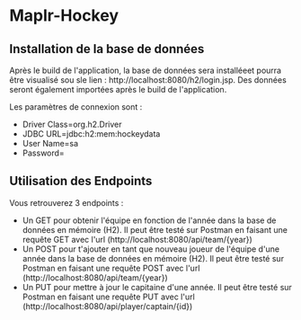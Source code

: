 # Maplr-Hockey

## Installation de la base de données

Après le build de l'application, la base de données sera installéeet pourra être visualisé sou sle lien : http://localhost:8080/h2/login.jsp. Des données seront également importées après le build de l'application.

Les paramètres de connexion sont : 
- Driver Class=org.h2.Driver
- JDBC URL=jdbc:h2:mem:hockeydata
- User Name=sa
- Password=

## Utilisation des Endpoints

Vous retrouverez 3 endpoints : 
- Un GET pour obtenir l'équipe en fonction de l'année dans la base de données en mémoire (H2). Il peut être testé sur Postman en faisant une requête GET avec l'url (http://localhost:8080/api/team/{year})
- Un POST pour t'ajouter en tant que nouveau joueur de l'équipe d'une année dans la base de données en mémoire (H2). Il peut être testé sur Postman en faisant une requête POST avec l'url (http://localhost:8080/api/team/{year})
- Un PUT pour mettre à jour le capitaine d'une année. Il peut être testé sur Postman en faisant une requête PUT avec l'url (http://localhost:8080/api/player/captain/{id})


